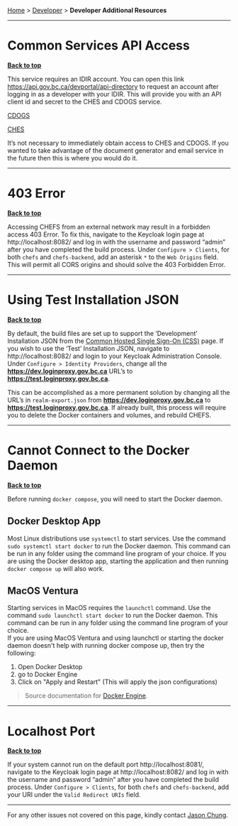 [Home](index) > [Developer](Developer) > **Developer Additional Resources**
***

# Common Services API Access
**[Back to top](#top)**

This service requires an IDIR account. You can open this link https://api.gov.bc.ca/devportal/api-directory to request an account after logging in as a developer with your IDIR. This will provide you with an API client id and secret to the CHES and CDOGS service.

[CDOGS](https://api.gov.bc.ca/devportal/api-directory/3181?preview=false)

[CHES](https://api.gov.bc.ca/devportal/api-directory/3182?preview=false)

It’s not necessary to immediately obtain access to CHES and CDOGS. If you wanted to take advantage of the document generator and email service in the future then this is where you would do it.

***

# 403 Error
**[Back to top](#top)**

Accessing CHEFS from an external network may result in a forbidden access 403 Error. To fix this, navigate to the Keycloak login page at http://localhost:8082/ and log in with the username and password “admin” after you have completed the build process. Under `Configure > Clients`, for both `chefs` and `chefs-backend`, add an asterisk `*` to the `Web Origins` field. This will permit all CORS origins and should solve the 403 Forbidden Error. 

***

# Using Test Installation JSON
**[Back to top](#top)**

By default, the build files are set up to support the ‘Development’ Installation JSON from the [Common Hosted Single Sign-On (CSS)](https://bcgov.github.io/sso-requests) page. If you wish to use the ‘Test’ Installation JSON, navigate to http://localhost:8082/ and login to your Keycloak Administration Console. Under `Configure > Identity Providers`, change all the **https://dev.loginproxy.gov.bc.ca** URL’s to **https://test.loginproxy.gov.bc.ca**. 

This can be accomplished as a more permanent solution by changing all the URL’s in `realm-export.json` from **https://dev.loginproxy.gov.bc.ca** to **https://test.loginproxy.gov.bc.ca**. If already built, this process will require you to delete the Docker containers and volumes, and rebuild CHEFS. 

***
# Cannot Connect to the Docker Daemon
**[Back to top](#top)**  

Before running `docker compose`, you will need to start the Docker daemon.  
## Docker Desktop App  
Most Linux distributions use `systemctl` to start services.  Use the command `sudo systemctl start docker` to run the Docker daemon.  This command can be run in any folder using the command line program of your choice.
If you are using the Docker desktop app, starting the application and then running `docker compose up` will also work. 

## MacOS Ventura
Starting services in MacOS requires the `launchctl` command. Use the command `sudo launchctl start docker` to run the Docker daemon.   This command can be run in any folder using the command line program of your choice.  
If you are using MacOS Ventura and using launchctl or starting the docker daemon doesn't help with running docker compose up, then try the following:   
1. Open Docker Desktop  
2. go to Docker Engine  
3. Click on "Apply and Restart" (This will apply the json configurations)  

> Source documentation for [Docker Engine](https://docs.docker.com/desktop/settings/mac/#docker-engine).

***

# Localhost Port
**[Back to top](#top)**

If your system cannot run on the default port http://localhost:8081/, navigate to the Keycloak login page at http://localhost:8082/ and log in with the username and password “admin” after you have completed the build process. Under `Configure > Clients`, for both `chefs` and `chefs-backend`, add your URI under the `Valid Redirect URIs` field. 

***

For any other issues not covered on this page, kindly contact [Jason Chung](mailto:jason.chung@gov.bc.ca).